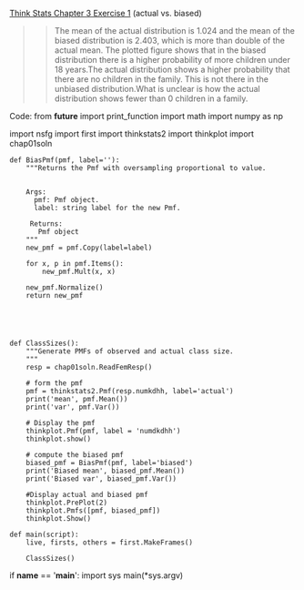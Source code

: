 [Think Stats Chapter 3 Exercise 1](http://greenteapress.com/thinkstats2/html/thinkstats2004.html#toc31) (actual vs. biased)

>> The mean of the actual distribution is 1.024 and the mean of the biased distribution is 2.403, which is more than double of the actual mean. The plotted figure shows that in the biased distribution there is a higher probability of more children under 18 years.The actual distribution shows a higher probability that there are no children in the family. This is not there in the unbiased distribution.What is unclear is how the actual distribution shows fewer than 0 children in a family.  

Code:
  from __future__ import print_function
  import math
  import numpy as np

  import nsfg
  import first
  import thinkstats2
  import thinkplot
  import chap01soln




    def BiasPmf(pmf, label=''):
        """Returns the Pmf with oversampling proportional to value.


        Args:
          pmf: Pmf object.
          label: string label for the new Pmf.

         Returns:
           Pmf object
        """
        new_pmf = pmf.Copy(label=label)

        for x, p in pmf.Items():
            new_pmf.Mult(x, x)

        new_pmf.Normalize()
        return new_pmf





    def ClassSizes():
        """Generate PMFs of observed and actual class size.
        """
        resp = chap01soln.ReadFemResp()

        # form the pmf
        pmf = thinkstats2.Pmf(resp.numkdhh, label='actual')
        print('mean', pmf.Mean())
        print('var', pmf.Var())

        # Display the pmf
        thinkplot.Pmf(pmf, label = 'numdkdhh')
        thinkplot.show()

        # compute the biased pmf
        biased_pmf = BiasPmf(pmf, label='biased')
        print('Biased mean', biased_pmf.Mean())
        print('Biased var', biased_pmf.Var())

        #Display actual and biased pmf
        thinkplot.PrePlot(2)
        thinkplot.Pmfs([pmf, biased_pmf])
        thinkplot.Show()

    def main(script):
        live, firsts, others = first.MakeFrames()

        ClassSizes()


  if __name__ == '__main__':
      import sys
      main(*sys.argv)



